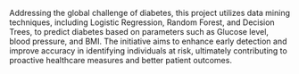 Addressing the global challenge of diabetes, this project utilizes data mining techniques, including Logistic Regression, Random Forest, and Decision Trees, to predict diabetes based on parameters such as Glucose level, blood pressure, and BMI. The initiative aims to enhance early detection and improve accuracy in identifying individuals at risk, ultimately contributing to proactive healthcare measures and better patient outcomes.
